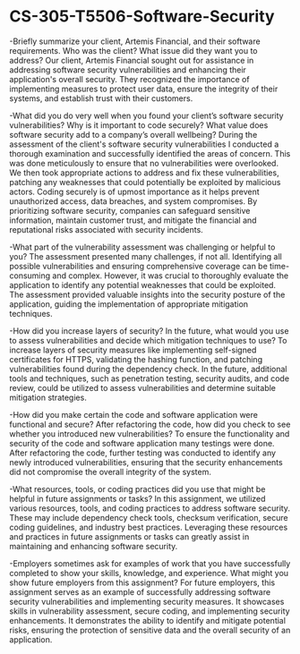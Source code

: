 # CS-305-T5506-Software-Security

-Briefly summarize your client, Artemis Financial, and their software requirements. Who was the client? What issue did they want you to address?
Our client, Artemis Financial sought out for assistance in addressing software security vulnerabilities and enhancing their application's overall security. They recognized the importance of implementing measures to protect user data, ensure the integrity of their systems, and establish trust with their customers.

-What did you do very well when you found your client’s software security vulnerabilities? Why is it important to code securely? What value does software security add to a company’s overall wellbeing?
During the assessment of the client's software security vulnerabilities I conducted a thorough examination and successfully identified the areas of concern. This was done meticulously to ensure that no vulnerabilities were overlooked. We then took appropriate actions to address and fix these vulnerabilities, patching any weaknesses that could potentially be exploited by malicious actors. Coding securely is of upmost importance as it helps prevent unauthorized access, data breaches, and system compromises. By prioritizing software security, companies can safeguard sensitive information, maintain customer trust, and mitigate the financial and reputational risks associated with security incidents. 

-What part of the vulnerability assessment was challenging or helpful to you?
The assessment presented many challenges, if not all.  Identifying all possible vulnerabilities and ensuring comprehensive coverage can be time-consuming and complex. However, it was crucial to thoroughly evaluate the application to identify any potential weaknesses that could be exploited. The assessment provided valuable insights into the security posture of the application, guiding the implementation of appropriate mitigation techniques.

-How did you increase layers of security? In the future, what would you use to assess vulnerabilities and decide which mitigation techniques to use?
To increase layers of security measures like implementing self-signed certificates for HTTPS, validating the hashing function, and patching vulnerabilities found during the dependency check. In the future, additional tools and techniques, such as penetration testing, security audits, and code review, could be utilized to assess vulnerabilities and determine suitable mitigation strategies.

-How did you make certain the code and software application were functional and secure? After refactoring the code, how did you check to see whether you introduced new vulnerabilities?
To ensure the functionality and security of the code and software application many testings were done. After refactoring the code, further testing was conducted to identify any newly introduced vulnerabilities, ensuring that the security enhancements did not compromise the overall integrity of the system.

-What resources, tools, or coding practices did you use that might be helpful in future assignments or tasks?
In this assignment, we utilized various resources, tools, and coding practices to address software security. These may include dependency check tools, checksum verification, secure coding guidelines, and industry best practices. Leveraging these resources and practices in future assignments or tasks can greatly assist in maintaining and enhancing software security.

-Employers sometimes ask for examples of work that you have successfully completed to show your skills, knowledge, and experience. What might you show future employers from this assignment?
For future employers, this assignment serves as an example of successfully addressing software security vulnerabilities and implementing security measures. It showcases skills in vulnerability assessment, secure coding, and implementing security enhancements. It demonstrates the ability to identify and mitigate potential risks, ensuring the protection of sensitive data and the overall security of an application.

